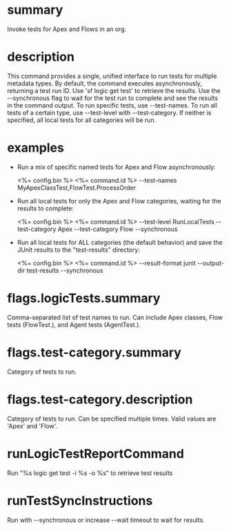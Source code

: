 # summary

Invoke tests for Apex and Flows in an org.

# description

This command provides a single, unified interface to run tests for multiple metadata types.
By default, the command executes asynchronously, returning a test run ID. Use 'sf logic get test' to retrieve the results.
Use the --synchronous flag to wait for the test run to complete and see the results in the command output.
To run specific tests, use --test-names. To run all tests of a certain type, use --test-level with --test-category. If neither is specified, all local tests for all categories will be run.

# examples

- Run a mix of specific named tests for Apex and Flow asynchronously:

  <%= config.bin %> <%= command.id %> --test-names MyApexClassTest,FlowTest.ProcessOrder

- Run all local tests for only the Apex and Flow categories, waiting for the results to complete:

  <%= config.bin %> <%= command.id %> --test-level RunLocalTests --test-category Apex --test-category Flow --synchronous

- Run all local tests for ALL categories (the default behavior) and save the JUnit results to the "test-results" directory:

  <%= config.bin %> <%= command.id %> --result-format junit --output-dir test-results --synchronous

# flags.logicTests.summary

Comma-separated list of test names to run. Can include Apex classes, Flow tests (FlowTest.<name>), and Agent tests (AgentTest.<name>).

# flags.test-category.summary

Category of tests to run.

# flags.test-category.description

Category of tests to run. Can be specified multiple times. Valid values are 'Apex' and 'Flow'.

# runLogicTestReportCommand

Run "%s logic get test -i %s -o %s" to retrieve test results

# runTestSyncInstructions

Run with --synchronous or increase --wait timeout to wait for results.
